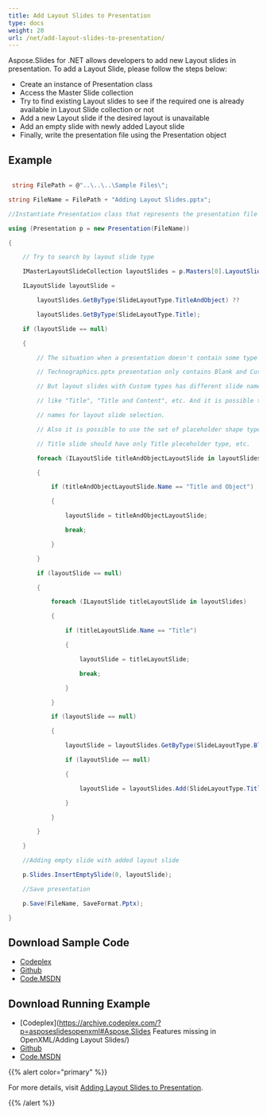 ```yaml
---
title: Add Layout Slides to Presentation
type: docs
weight: 20
url: /net/add-layout-slides-to-presentation/
---
```


Aspose.Slides for .NET allows developers to add new Layout slides in presentation. To add a Layout Slide, please follow the steps below:

- Create an instance of Presentation class
- Access the Master Slide collection
- Try to find existing Layout slides to see if the required one is already available in Layout Slide collection or not
- Add a new Layout slide if the desired layout is unavailable
- Add an empty slide with newly added Layout slide
- Finally, write the presentation file using the Presentation object
## **Example**
``` csharp

 string FilePath = @"..\..\..\Sample Files\";

string FileName = FilePath + "Adding Layout Slides.pptx";

//Instantiate Presentation class that represents the presentation file

using (Presentation p = new Presentation(FileName))

{

    // Try to search by layout slide type

    IMasterLayoutSlideCollection layoutSlides = p.Masters[0].LayoutSlides;

    ILayoutSlide layoutSlide =

        layoutSlides.GetByType(SlideLayoutType.TitleAndObject) ??

        layoutSlides.GetByType(SlideLayoutType.Title);

    if (layoutSlide == null)

    {

        // The situation when a presentation doesn't contain some type of layouts.

        // Technographics.pptx presentation only contains Blank and Custom layout types.

        // But layout slides with Custom types has different slide names,

        // like "Title", "Title and Content", etc. And it is possible to use these

        // names for layout slide selection.

        // Also it is possible to use the set of placeholder shape types. For example,

        // Title slide should have only Title pleceholder type, etc.

        foreach (ILayoutSlide titleAndObjectLayoutSlide in layoutSlides)

        {

            if (titleAndObjectLayoutSlide.Name == "Title and Object")

            {

                layoutSlide = titleAndObjectLayoutSlide;

                break;

            }

        }

        if (layoutSlide == null)

        {

            foreach (ILayoutSlide titleLayoutSlide in layoutSlides)

            {

                if (titleLayoutSlide.Name == "Title")

                {

                    layoutSlide = titleLayoutSlide;

                    break;

                }

            }

            if (layoutSlide == null)

            {

                layoutSlide = layoutSlides.GetByType(SlideLayoutType.Blank);

                if (layoutSlide == null)

                {

                    layoutSlide = layoutSlides.Add(SlideLayoutType.TitleAndObject, "Title and Object");

                }

            }

        }

    }

    //Adding empty slide with added layout slide 

    p.Slides.InsertEmptySlide(0, layoutSlide);

    //Save presentation    

    p.Save(FileName, SaveFormat.Pptx);

}

``` 
## **Download Sample Code**
- [Codeplex](https://archive.codeplex.com/?p=asposeslidesopenxml)
- [Github](https://github.com/aspose-slides/Aspose.Slides-for-.NET/releases/tag/MissingFeaturesAsposeSlidesForOpenXMLv1.1)
- [Code.MSDN](https://docs.microsoft.com/en-us/samples/browse/?redirectedfrom=MSDN-samples)
## **Download Running Example**
- [Codeplex](https://archive.codeplex.com/?p=asposeslidesopenxml#Aspose.Slides Features missing in OpenXML/Adding Layout Slides/)
- [Github](https://github.com/aspose-slides/Aspose.Slides-for-.NET/tree/master/Plugins/OpenXML/Missing%20Features/Adding%20Layout%20Slides)
- [Code.MSDN](https://docs.microsoft.com/en-us/samples/browse/?redirectedfrom=MSDN-samples)

{{% alert color="primary" %}} 

For more details, visit [Adding Layout Slides to Presentation](/slides/net/adding-and-editing-slides/#working-with-slide-size-and-layout).

{{% /alert %}}
